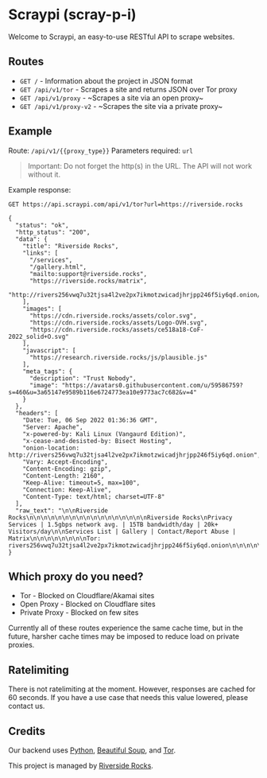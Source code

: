 # Scraypi (scray-p-i)

Welcome to Scraypi, an easy-to-use RESTful API to scrape websites.

## Routes

* `GET /` - Information about the project in JSON format
* `GET /api/v1/tor` - Scrapes a site and returns JSON over Tor proxy
* `GET /api/v1/proxy` - ~Scrapes a site via an open proxy~
* `GET /api/v1/proxy-v2` - ~Scrapes the site via a private proxy~

## Example

Route: `/api/v1/{{proxy_type}}`
Parameters required: `url`

> Important: Do not forget the http(s) in the URL. The API will not work without it.

Example response:

`GET https://api.scraypi.com/api/v1/tor?url=https://riverside.rocks`

```
{
  "status": "ok",
  "http_status": "200",
  "data": {
    "title": "Riverside Rocks",
    "links": [
      "/services",
      "/gallery.html",
      "mailto:support@riverside.rocks",
      "https://riverside.rocks/matrix",
      "http://rivers256vwq7u32tjsa4l2ve2px7ikmotzwicadjhrjpp246f5iy6qd.onion/"
    ],
    "images": [
      "https://cdn.riverside.rocks/assets/color.svg",
      "https://cdn.riverside.rocks/assets/Logo-OVH.svg",
      "https://cdn.riverside.rocks/assets/ce518a18-CoF-2022_solid+O.svg"
    ],
    "javascript": [
      "https://research.riverside.rocks/js/plausible.js"
    ],
    "meta_tags": {
      "description": "Trust Nobody",
      "image": "https://avatars0.githubusercontent.com/u/59586759?s=460&u=3a65147e9589b116e6724773ea10e9773ac7c682&v=4"
    }
  },
  "headers": [
    "Date: Tue, 06 Sep 2022 01:36:36 GMT",
    "Server: Apache",
    "x-powered-by: Kali Linux (Vangaurd Edition)",
    "x-cease-and-desisted-by: Bisect Hosting",
    "onion-location: http://rivers256vwq7u32tjsa4l2ve2px7ikmotzwicadjhrjpp246f5iy6qd.onion",
    "Vary: Accept-Encoding",
    "Content-Encoding: gzip",
    "Content-Length: 2160",
    "Keep-Alive: timeout=5, max=100",
    "Connection: Keep-Alive",
    "Content-Type: text/html; charset=UTF-8"
  ],
  "raw_text": "\n\nRiverside Rocks\n\n\n\n\n\n\n\n\n\n\n\n\n\n\n\n\nRiverside Rocks\nPrivacy Services | 1.5gbps network avg. | 15TB bandwidth/day | 20k+ Visitors/day\n\nServices List | Gallery | Contact/Report Abuse | Matrix\n\n\n\n\n\n\n\nTor: rivers256vwq7u32tjsa4l2ve2px7ikmotzwicadjhrjpp246f5iy6qd.onion\n\n\n\n\n\n\n\n\n"
}
```

## Which proxy do you need?

* Tor - Blocked on Cloudflare/Akamai sites
* Open Proxy - Blocked on Cloudflare sites
* Private Proxy - Blocked on few sites

Currently all of these routes experience the same cache time, but in the future, harsher cache
times may be imposed to reduce load on private proxies.

## Ratelimiting

There is not ratelimiting at the moment. However, responses are cached for 60 seconds. If you have a use case that needs this value lowered, please contact us.

## Credits

Our backend uses [Python](https://python.org), [Beautiful Soup](https://beautiful-soup-4.readthedocs.io/en/latest/), and [Tor](https://www.torproject.org).

This project is managed by [Riverside Rocks](https://riverside.rocks).